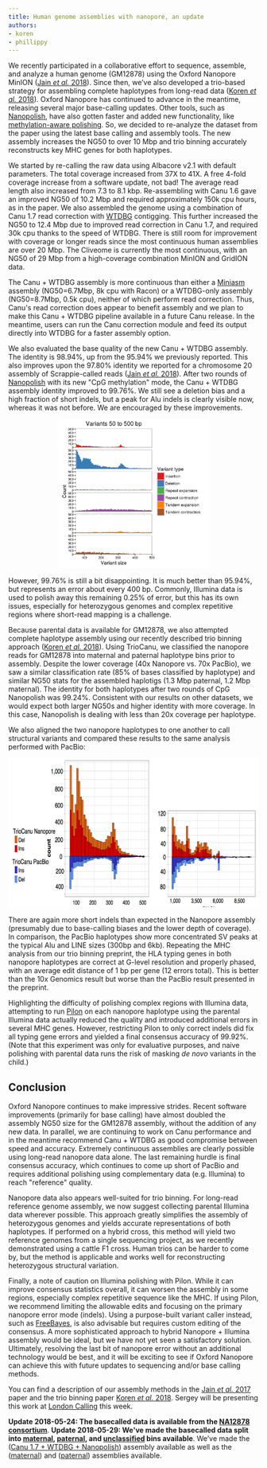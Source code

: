 ```yaml
---
title: Human genome assemblies with nanopore, an update
authors:
- koren
- phillippy
---
```

We recently participated in a collaborative effort to sequence, assemble, and analyze a human genome (GM12878) using the Oxford Nanopore MinION ([Jain *et al.* 2018](https://doi.org/10.1038/nbt.4060)). Since then, we’ve also developed a trio-based strategy for assembling complete haplotypes from long-read data ([Koren *et al.* 2018](https://doi.org/10.1101/271486)). Oxford Nanopore has continued to advance in the meantime, releasing several major base-calling updates. Other tools, such as [Nanopolish](https://github.com/jts/nanopolish), have also gotten faster and added new functionality, like [methylation-aware polishing](http://simpsonlab.github.io/2017/10/31/methylation-aware/). So, we decided to re-analyze the dataset from the paper using the latest base calling and assembly tools. The new assembly increases the NG50 to over 10 Mbp and trio binning accurately reconstructs key MHC genes for both haplotypes.

<!--excerpt-->

We started by re-calling the raw data using Albacore v2.1 with default parameters. The total coverage increased from 37X to 41X. A free 4-fold coverage increase from a software update, not bad! The average read length also increased from 7.3 to 8.1 kbp. Re-assembling with Canu 1.6 gave an improved NG50 of 10.2 Mbp and required approximately 150k cpu hours, as in the paper. We also assembled the genome using a combination of Canu 1.7 read correction with [WTDBG](https://github.com/ruanjue/wtdbg-1.2.8) contigging. This further increased the NG50 to 12.4 Mbp due to improved read correction in Canu 1.7, and required 30k cpu thanks to the speed of WTDBG. There is still room for improvement with coverage or longer reads since the most continuous human assemblies are over 20 Mbp. The Cliveome is currently the most continuous, with an NG50 of 29 Mbp from a high-coverage combination MinION and GridION data.

The Canu + WTDBG assembly is more continuous than either a [Miniasm](https://github.com/lh3/miniasm) assembly (NG50=6.7Mbp, 8k cpu with Racon) or a WTDBG-only assembly (NG50=8.7Mbp, 0.5k cpu), neither of which perform read correction. Thus, Canu's read correction does appear to benefit assembly and we plan to make this Canu + WTDBG pipeline available in a future Canu release. In the meantime, users can run the Canu correction module and feed its output directly into WTDBG for a faster assembly option.

We also evaluated the base quality of the new Canu + WTDBG assembly. The identity is 98.94%, up from the 95.94% we previously reported. This also improves upon the 97.80% identity we reported for a chromosome 20 assembly of Scrappie-called reads ([Jain *et al.* 2018](https://doi.org/10.1038/nbt.4060)). After two rounds of [Nanopolish](https://github.com/jts/nanopolish) with its new "CpG methylation" mode, the Canu + WTDBG assembly identity improved to 99.76%. We still see a deletion bias and a high fraction of short indels, but a peak for Alu indels is clearly visible now, whereas it was not before. We are encouraged by these improvements.

<div style="text-align:center;"><img src="/downloads/NA12878_albacore_nanopolish_indels.png" alt="NA12878 small structural variants." width="300" height="300"/></div>

However, 99.76% is still a bit disappointing. It is much better than 95.94%, but represents an error about every 400 bp. Commonly, Illumina data is used to polish away this remaining 0.25% of error, but this has its own issues, especially for heterozygous genomes and complex repetitive regions where short-read mapping is a challenge.

Because parental data is available for GM12878, we also attempted complete haplotype assembly using our recently described trio binning approach ([Koren *et al.* 2018](https://doi.org/10.1101/271486)). Using TrioCanu, we classified the nanopore reads for GM12878 into maternal and paternal haplotype bins prior to assembly. Despite the lower coverage (40x Nanopore vs. 70x PacBio), we saw a similar classification rate (85% of bases classified by haplotype) and similar NG50 stats for the assembled haplotigs (1.3 Mbp paternal, 1.2 Mbp maternal). The identity for both haplotypes after two rounds of CpG Nanopolish was 99.24%. Consistent with our results on other datasets, we would expect both larger NG50s and higher identity with more coverage. In this case, Nanopolish is dealing with less than 20x coverage per haplotype.

We also aligned the two nanopore haplotypes to one another to call structural variants and compared these results to the same analysis performed with PacBio:

<div style="text-align:center;"><img src="/downloads/NA12878_albacore_nanopolish_vspac.png" alt="NA12878 variants vs PacBio." width="650" height="300"/></div>

There are again more short indels than expected in the Nanopore assembly (presumably due to base-calling biases and the lower depth of coverage). In comparison, the PacBio haplotypes show more concentrated SV peaks at the typical Alu and LINE sizes (300bp and 6kb). Repeating the MHC analysis from our trio binning preprint, the HLA typing genes in both nanopore haplotypes are correct at G-level resolution and properly phased, with an average edit distance of 1 bp per gene (12 errors total). This is better than the 10x Genomics result but worse than the PacBio result presented in the preprint.

Highlighting the difficulty of polishing complex regions with Illumina data, attempting to run [Pilon](https://github.com/broadinstitute/pilon/wiki) on each nanopore haplotype using the parental Illumina data actually reduced the quality and introduced additional errors in several MHC genes. However, restricting Pilon to only correct indels did fix all typing gene errors and yielded a final consensus accuracy of 99.92%. (Note that this experiment was only for evaluative purposes, and naive polishing with parental data runs the risk of masking *de novo* variants in the child.)

## Conclusion
Oxford Nanopore continues to make impressive strides. Recent software improvements (primarily for base calling) have almost doubled the assembly NG50 size for the GM12878 assembly, without the addition of any new data. In parallel, we are continuing to work on Canu performance and in the meantime recommend Canu + WTDBG as good compromise between speed and accuracy. Extremely continuous assemblies are clearly possible using long-read nanopore data alone. The last remaining hurdle is final consensus accuracy, which continues to come up short of PacBio and requires additional polishing using complementary data  (e.g. Illumina) to reach "reference" quality.

Nanopore data also appears well-suited for trio binning. For long-read reference genome assembly, we now suggest collecting parental Illumina data wherever possible. This approach greatly simplifies the assembly of heterozygous genomes and yields accurate representations of both haplotypes. If performed on a hybrid cross, this method will yield two reference genomes from a single sequencing project, as we recently demonstrated using a cattle F1 cross. Human trios can be harder to come by, but the method is applicable and works well for reconstructing heterozygous structural variation.

Finally, a note of caution on Illumina polishing with Pilon. While it can improve consensus statistics overall, it can worsen the assembly in some regions, especially complex repetitive sequence like the MHC. If using Pilon, we recommend limiting the allowable edits and focusing on the primary nanopore error mode (indels). Using a purpose-built variant caller instead, such as [FreeBayes](https://github.com/ekg/freebayes), is also advisable but requires custom editing of the consensus. A more sophisticated approach to hybrid Nanopore + Illumina assembly would be ideal, but we have not yet seen a satisfactory solution. Ultimately, resolving the last bit of nanopore error without an additional technology would be best, and it will be exciting to see if Oxford Nanopore can achieve this with future updates to sequencing and/or base calling methods.

You can find a description of our assembly methods in the [Jain *et al.* 2017](https://doi.org/10.1038/nbt.4060) paper and the trio binning paper [Koren *et al.* 2018](https://doi.org/10.1101/271486). Sergey will be presenting this work at [London Calling](https://londoncallingconf.co.uk/lc18) this week.

**Update 2018-05-24: The basecalled data is available from the [NA12878 consortium](https://github.com/nanopore-wgs-consortium/NA12878/blob/master/rel5.md)**. **Update 2018-05-29: We've made the basecalled data split into [maternal](https://gembox.cbcb.umd.edu/triobinning/albacore_maternal.fastq.gz), [paternal](https://gembox.cbcb.umd.edu/triobinning/albacore_paternal.fastq.gz), and [unclassified](https://gembox.cbcb.umd.edu/triobinning/albacore_unclassified.fastq.gz) bins available**. We’ve made the ([Canu 1.7 + WTDBG + Nanopolish](https://gembox.cbcb.umd.edu/triobinning/albacore_canu_wtdbg_nanopolish2.fasta)) assembly available as well as the ([maternal](https://gembox.cbcb.umd.edu/triobinning/albacore_canu_maternal_nanopolish2_pilon2.fasta)) and ([paternal](https://gembox.cbcb.umd.edu/triobinning/albacore_canu_paternal_nanopolish2_pilon2.fasta)) assemblies available.

